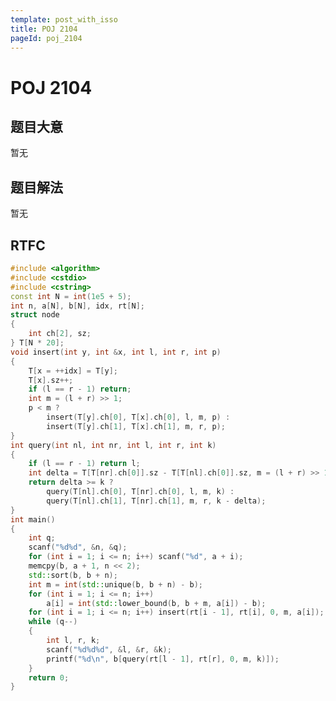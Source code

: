 ```yaml
---
template: post_with_isso
title: POJ 2104
pageId: poj_2104
---
```


# POJ 2104
<span id="poem"></span><script>$(function(){$.ajax('/api/poem?rnd='+Date.now()+Math.random()).done(function(data){$('#poem').text(data);});});</script>
## 题目大意
暂无

## 题目解法
暂无

## RTFC

```cpp
#include <algorithm>
#include <cstdio>
#include <cstring>
const int N = int(1e5 + 5);
int n, a[N], b[N], idx, rt[N];
struct node
{
    int ch[2], sz;
} T[N * 20];
void insert(int y, int &x, int l, int r, int p)
{
    T[x = ++idx] = T[y];
    T[x].sz++;
    if (l == r - 1) return;
    int m = (l + r) >> 1;
    p < m ?
        insert(T[y].ch[0], T[x].ch[0], l, m, p) :
        insert(T[y].ch[1], T[x].ch[1], m, r, p);
}
int query(int nl, int nr, int l, int r, int k)
{
    if (l == r - 1) return l;
    int delta = T[T[nr].ch[0]].sz - T[T[nl].ch[0]].sz, m = (l + r) >> 1;
    return delta >= k ?
        query(T[nl].ch[0], T[nr].ch[0], l, m, k) :
        query(T[nl].ch[1], T[nr].ch[1], m, r, k - delta);
}
int main()
{
    int q;
    scanf("%d%d", &n, &q);
    for (int i = 1; i <= n; i++) scanf("%d", a + i);
    memcpy(b, a + 1, n << 2);
    std::sort(b, b + n);
    int m = int(std::unique(b, b + n) - b);
    for (int i = 1; i <= n; i++)
        a[i] = int(std::lower_bound(b, b + m, a[i]) - b);
    for (int i = 1; i <= n; i++) insert(rt[i - 1], rt[i], 0, m, a[i]);
    while (q--)
    {
        int l, r, k;
        scanf("%d%d%d", &l, &r, &k);
        printf("%d\n", b[query(rt[l - 1], rt[r], 0, m, k)]);
    }
    return 0;
}
```
<div id="__comment"></div>
